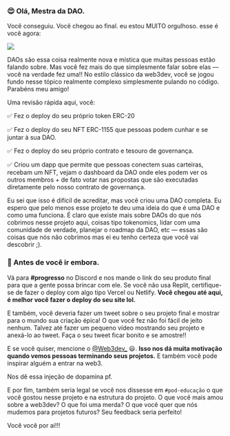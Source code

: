 ### **😍 Olá, Mestra da DAO.**

Você conseguiu. Você chegou ao final. eu estou MUITO orgulhoso. esse é você agora:

![](https://media0.giphy.com/media/3oKIPf3C7HqqYBVcCk/giphy.gif?cid=ecf05e4799o6581fbwkeycd5jexb17jhhhvkk0pnca3ddcwu&rid=giphy.gif&ct=g)

DAOs são essa coisa realmente nova e mística que muitas pessoas estão falando sobre. Mas você fez mais do que simplesmente falar sobre elas — você na verdade fez uma!! No estilo clássico da web3dev, você se jogou fundo nesse tópico realmente complexo simplesmente pulando no código. Parabéns meu amigo!

Uma revisão rápida aqui, você:

✅ Fez o deploy do seu próprio token ERC-20

✅ Fez o deploy do seu NFT ERC-1155 que pessoas podem cunhar e se juntar à sua DAO.

✅ Fez o deploy do seu próprio contrato e tesouro de governança.

✅ Criou um dapp que permite que pessoas conectem suas carteiras, recebam um NFT, vejam o dashboard da DAO onde eles podem ver os outros membros + de fato votar nas propostas que são executadas diretamente pelo nosso contrato de governança.

Eu sei que isso é difícil de acreditar, mas você criou uma DAO completa. Eu espero que pelo menos esse projeto te deu uma ideia do que é uma DAO e como uma funciona. É claro que existe mais sobre DAOs do que nós cobrimos nesse projeto aqui, coisas tipo tokenomics, lidar com uma comunidade de verdade, planejar o roadmap da DAO, etc — essas são coisas que nós não cobrimos mas ei eu tenho certeza que você vai descobrir ;).


### **🌈 Antes de você ir embora.**

Vá para **#progresso** no Discord e nos mande o link do seu produto final para que a gente possa brincar com ele. Se você não usa Replit, certifique-se de fazer o deploy com algo tipo Vercel ou Netlify. **Você chegou até aqui, é melhor você fazer o deploy do seu site lol.**

E também, você deveria fazer um tweet sobre o seu projeto final e mostrar para o mundo sua criação épica! O que você fez não foi fácil de jeito nenhum. Talvez até fazer um pequeno vídeo mostrando seu projeto e anexá-lo ao tweet. Faça o seu tweet ficar bonito e se amostre!!

E se você quiser, mencione o [@Web3dev_](https://twitter.com/Web3dev_) 😃. **Isso nos dá muita motivação quando vemos pessoas terminando seus projetos.** E também você pode inspirar alguém a entrar na web3.

Nos dê essa injeção de dopamina pf.

E por fim, também seria legal se você nos dissesse em `#pod-educação` o que você gostou nesse projeto e na estrutura do projeto. O que você mais amou sobre a web3dev? O que foi uma merda? O que você quer que nós mudemos para projetos futuros? Seu feedback seria perfeito!

Você você por ai!!!